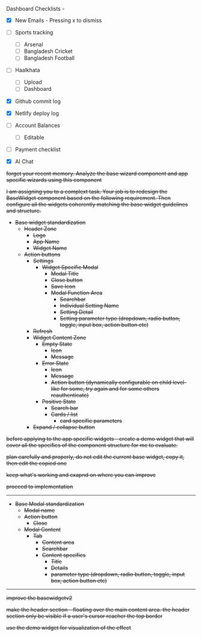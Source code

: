 
Dashboard Checklists - 

- [x] New Emails - Pressing x to dismiss
- [ ] Sports tracking
	- [ ] Arsenal
	- [ ] Bangladesh Cricket
	- [ ] Bangladesh Football
- [ ] Haalkhata
	- [ ] Upload
	- [ ] Dashboard
- [x] Github commit log
- [x] Netlify deploy log
- [ ] Account Balances 
	- [ ] Editable
- [ ] Payment checklist
- [x] AI Chat



~~forget your recent memory. Analyze the base wizard component and app specific wizards using this component~~

~~I am assigning you to a complext task. Your job is to redesign the BaseWidget component based on the following requirement. Then configure all the widgets coherently matching the base widget guidelines and structure.~~ 

- ~~Base widget standardization~~
	- ~~Header Zone~~
		- ~~Logo~~
		- ~~App Name~~
		- ~~Widget Name~~
	- ~~Action buttons~~
		- ~~Settings~~
			- ~~Widget Specific Modal~~
				- ~~Modal Title~~
				- ~~Close button~~
				- ~~Save Icon~~
				- ~~Modal Function Area~~
					- ~~Searchbar~~
					- ~~Individual Setting Name~~
					- ~~Setting Detail~~
					- ~~Setting parameter type (dropdown, radio button, toggle, input box, action button etc)~~
		- ~~Refresh~~
		- ~~Widget Content Zone~~
			- ~~Empty State~~
				- ~~Icon~~
				- ~~Message~~
			- ~~Error State~~
				- ~~Icon~~
				- ~~Message~~
				- ~~Action button (dynamically configurable on child level- like for some, try again and for some others reauthenticate)~~
			- ~~Positive State~~
				- ~~Search bar~~
				- ~~Cards / list~~ 
					- ~~card specific parameters~~
		- ~~Expand / collapse button~~

~~before applying to the app specific widgets - create a demo widget that will cover all the specifics of the component structure for me to evaluate.~~ 

~~plan carefully and properly, do not edit the current base widget, copy it, then edit the copied one~~

~~keep what's working and exapnd on where you can improve~~

~~proceed to implementation~~

---
- ~~Base Modal standardization~~
	- ~~Modal name~~
	- ~~Action button~~
		- ~~Close~~
	- ~~Modal Content~~
		- ~~Tab~~
			- ~~Content area~~
			- ~~Searchbar~~
			- ~~Content specifics~~
				- ~~Title~~
				- ~~Details~~
				- ~~parameter type (dropdown, radio button, toggle, input box, action button etc)~~

---
~~improve the basewidgetv2~~  
  
~~make the header section - floating over the main content area. the header section only be visible if a user's cursor reacher the top border~~  
  
~~use the demo widget for visualization of the effect~~